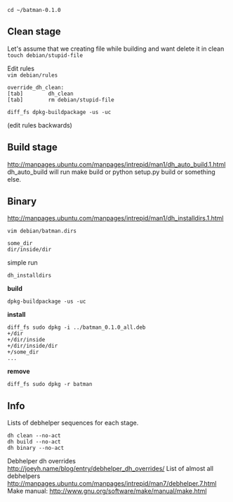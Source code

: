 ```
cd ~/batman-0.1.0
```

Clean stage
-----------
Let's assume that we creating file while building and want delete it in clean  
```touch debian/stupid-file```

Edit rules  
```vim debian/rules```

```
override_dh_clean:
[tab]        dh_clean
[tab]        rm debian/stupid-file
```

```diff_fs dpkg-buildpackage -us -uc```

(edit rules backwards)

Build stage
-----------
http://manpages.ubuntu.com/manpages/intrepid/man1/dh_auto_build.1.html 
dh_auto_build will run make build or python setup.py build or something else.

Binary
------
http://manpages.ubuntu.com/manpages/intrepid/man1/dh_installdirs.1.html
```
vim debian/batman.dirs

some_dir
dir/inside/dir
```

simple run
```
dh_installdirs
```

**build**
```
dpkg-buildpackage -us -uc
```

**install**
```
diff_fs sudo dpkg -i ../batman_0.1.0_all.deb
+/dir
+/dir/inside
+/dir/inside/dir
+/some_dir
...
```

**remove**
```
diff_fs sudo dpkg -r batman
```

Info
----
Lists of debhelper sequences for each stage.
```
dh clean --no-act
dh build --no-act
dh binary --no-act
```

Debhelper dh overrides http://joeyh.name/blog/entry/debhelper_dh_overrides/
List of almost all debhelpers http://manpages.ubuntu.com/manpages/intrepid/man7/debhelper.7.html
Make manual: http://www.gnu.org/software/make/manual/make.html
